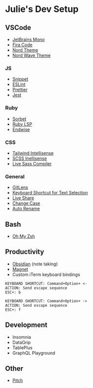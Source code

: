 # Julie's Dev Setup

## VSCode
- [JetBrains Mono](https://www.jetbrains.com/lp/mono/)
- [Fira Code](https://fonts.google.com/specimen/Fira+Code?query=fira+code)
- [Nord Theme](https://marketplace.visualstudio.com/items?itemName=arcticicestudio.nord-visual-studio-code)
- [Nord Wave Theme](https://marketplace.visualstudio.com/items?itemName=dnlytras.nord-wave)

### JS
- [Snippet](https://marketplace.visualstudio.com/items?itemName=dsznajder.es7-react-js-snippets)
- [ESLint](https://marketplace.visualstudio.com/items?itemName=dbaeumer.vscode-eslint)
- [Prettier](https://marketplace.visualstudio.com/items?itemName=esbenp.prettier-vscode)
- [Jest](https://marketplace.visualstudio.com/items?itemName=Orta.vscode-jest)

### Ruby
- [Sorbet](https://marketplace.visualstudio.com/items?itemName=sorbet.sorbet-vscode-extension)
- [Ruby LSP](https://marketplace.visualstudio.com/items?itemName=Shopify.ruby-lsp)
- [Endwise](https://marketplace.visualstudio.com/items?itemName=kaiwood.endwise)

### CSS
- [Tailwind Intellisense](https://marketplace.visualstudio.com/items?itemName=bradlc.vscode-tailwindcss)
- [SCSS Inellisense](https://marketplace.visualstudio.com/items?itemName=mrmlnc.vscode-scss)
- [Live Sass Compiler](https://marketplace.visualstudio.com/items?itemName=glenn2223.live-sass)

### General
- [GitLens](https://marketplace.visualstudio.com/items?itemName=eamodio.gitlens)
- [Keyboard Shortcut for Text Selection](https://marketplace.visualstudio.com/items?itemName=dbankier.vscode-quick-select)
- [Live Share](https://marketplace.visualstudio.com/items?itemName=MS-vsliveshare.vsliveshare)
- [Change Case](https://marketplace.visualstudio.com/items?itemName=wmaurer.change-case)
- [Auto Rename](https://marketplace.visualstudio.com/items?itemName=formulahendry.auto-rename-tag)

## Bash
- [Oh My Zsh](https://ohmyz.sh/#install)

## Productivity
- [Obsidian](https://obsidian.md/) (note taking)
- [Magnet](https://apps.apple.com/us/app/magnet/id441258766?mt=12)
- Custom iTerm keyboard bindings
```
KEYBOARD SHORTCUT: Command+Option+ <-
ACTION: Send escape sequence
ESC+: b

KEYBOARD SHORTCUT: Command+Option+ ->
ACTION: Send escape sequence
ESC+: f
```

## Development
- Insomnia
- DataGrip
- TablePlus
- GraphQL Playground

## Other
- [Pitch](https://pitch.com/)
